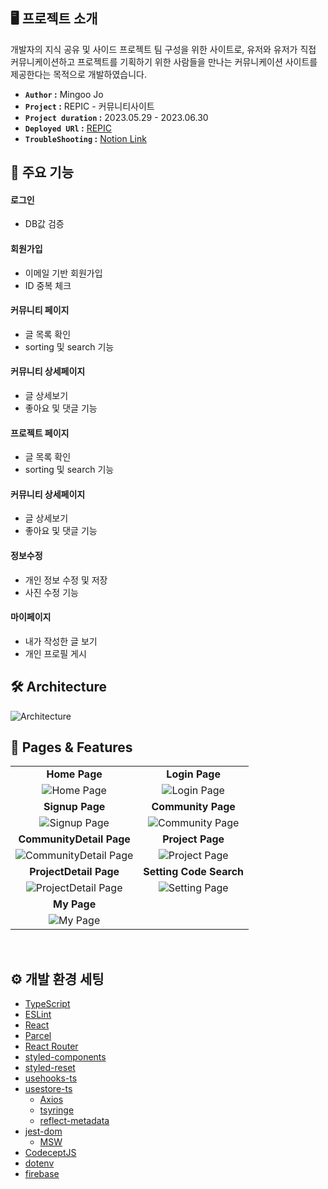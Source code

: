 ## 🖥️ 프로젝트 소개

개발자의 지식 공유 및 사이드 프로젝트 팀 구성을 위한 사이트로, 유저와 유저가 직접 커뮤니케이션하고 프로젝트를 기획하기 위한 사람들을 만나는 커뮤니케이션 사이트를 제공한다는 목적으로 개발하였습니다.

- **`Author` :**  Mingoo Jo
- **`Project` :** REPIC - 커뮤니티사이트
- **`Project duration` :** 2023.05.29 - 2023.06.30
- **`Deployed URl` :** [REPIC](https://project-study-mingoojo.web.app/)
- **`TroubleShooting` :** [Notion Link](https://fanatical-tibia-7d0.notion.site/REPIC-Trouble-Shooting-Refactoring-77b4fa61508f49b6b44e721685fb8541?pvs=4)

## 📌 주요 기능

#### 로그인
- DB값 검증

#### 회원가입
- 이메일 기반 회원가입
- ID 중복 체크

#### 커뮤니티 페이지
- 글 목록 확인
- sorting 및 search 기능

#### 커뮤니티 상세페이지
- 글 상세보기
- 좋아요 및 댓글 기능

#### 프로젝트 페이지
- 글 목록 확인
- sorting 및 search 기능

#### 커뮤니티 상세페이지
- 글 상세보기
- 좋아요 및 댓글 기능

#### 정보수정
- 개인 정보 수정 및 저장
- 사진 수정 기능

#### 마이페이지
- 내가 작성한 글 보기
- 개인 프로필 게시

## 🛠️ Architecture
![Architecture](https://github.com/mingoojo/project-repic-image/blob/main/repic-architecture.jpg?raw=true)


## 🌟 Pages & Features
|                                                              |                                                              |
| :----------------------------------------------------------: | :----------------------------------------------------------: |
|        **Home Page**                           |                 **Login Page**                 |
| ![Home Page](https://github.com/mingoojo/project-repic-image/blob/main/home.jpg?raw=true) |![Login Page](https://github.com/mingoojo/project-repic-image/blob/main/login.jpg?raw=true)|
|        **Signup Page**                           |                 **Community Page**                 |
|![Signup Page](https://github.com/mingoojo/project-repic-image/blob/main/login.jpg?raw=true)|![Community Page](https://github.com/mingoojo/project-repic-image/blob/main/community.jpg?raw=true)|
|                    **CommunityDetail Page**                     |                     **Project Page**                    |
| ![CommunityDetail Page](https://github.com/mingoojo/project-repic-image/blob/main/communityDetail.jpg?raw=true)| ![Project Page](https://github.com/mingoojo/project-repic-image/blob/main/projects.jpg?raw=true)|
|                    **ProjectDetail Page**                     |                 **Setting Code Search**                  |
| ![ProjectDetail Page](https://github.com/mingoojo/project-repic-image/blob/main/projectDetail.jpg?raw=true) | ![Setting Page](https://github.com/mingoojo/project-repic-image/blob/main/setting.jpg?raw=true) |
|                    **My Page**                     |
|![My Page](https://github.com/mingoojo/project-repic-image/blob/main/mypage.jpg?raw=true) |
<br/>

## ⚙️ 개발 환경 세팅

- [TypeScript](https://www.typescriptlang.org/)
- [ESLint](https://eslint.org/)
- [React](https://react.dev/)
- [Parcel](https://parceljs.org/)
- [React Router](https://github.com/remix-run/react-router)
- [styled-components](https://github.com/styled-components/styled-components)
- [styled-reset](https://github.com/zacanger/styled-reset)
- [usehooks-ts](https://github.com/juliencrn/usehooks-ts)
- [usestore-ts](https://github.com/seed2whale/usestore-ts)
    - [Axios](https://github.com/axios/axios)
    - [tsyringe](https://github.com/microsoft/tsyringe)
    - [reflect-metadata](https://github.com/rbuckton/reflect-metadata)
- [jest-dom](https://github.com/testing-library/jest-dom)
    - [MSW](https://github.com/mswjs/msw)
- [CodeceptJS](https://codecept.io/)
- [dotenv](https://github.com/motdotla/dotenv)
- [firebase](https://firebase.google.com/?hl=ko)

